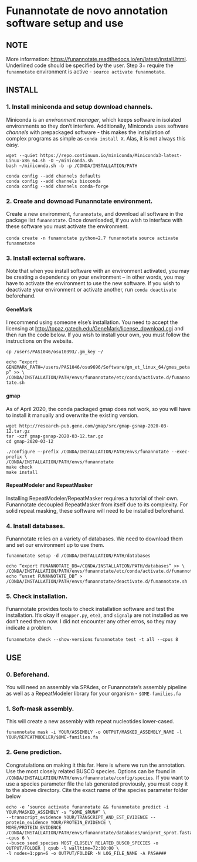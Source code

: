 # Funannotate de novo annotation software setup and use

## NOTE 
More information: https://funannotate.readthedocs.io/en/latest/install.html. 
Underlined code should be specified by the user.
Step 3+ require the `funannotate` environment is active - `source activate funannotate`.

## INSTALL
### 1. Install miniconda and setup download channels. 
Miniconda is an *environment manager*, which keeps software in isolated environments so they don’t interfere. Additionally, Miniconda uses software *channels* with prepackaged software - this makes the installation of complex programs as simple as `conda install X`. Alas, it is not always this easy.

```
wget --quiet https://repo.continuum.io/miniconda/Miniconda3-latest-Linux-x86_64.sh -O ~/miniconda.sh
bash ~/miniconda.sh -b -p /CONDA/INSTALLATION/PATH
```
```
conda config --add channels defaults
conda config --add channels bioconda
conda config --add channels conda-forge
```

### 2. Create and downoad Funannotate environment. 
Create a new environment, `funannotate`, and download all software in the package list `funannotate`. Once downloaded, if you wish to interface with these software you must activate the environment.

`conda create -n funannotate python=2.7 funannotate`
`source activate funannotate`

### 3. Install external software. 
Note that when you install software with an environment activated, you may be creating a dependency on your environment – in other words, you may have to activate the environment to use the new software. If you wish to deactivate your environment or activate another, run `conda deactivate` beforehand.

#### GeneMark
I recommend using someone else’s installation. You need to accept the licensing at http://topaz.gatech.edu/GeneMark/license_download.cgi and then run the code below. If you wish to install your own, you must follow the instructions on the website.

`cp /users/PAS1046/osu10393/.gm_key ~/`

`echo “export GENEMARK_PATH=/users/PAS1046/osu9696/Software/gm_et_linux_64/gmes_petap” >> \ /CONDA/INSTALLATION/PATH/envs/funannotate/etc/conda/activate.d/funannotate.sh`


#### gmap
As of April 2020, the conda packaged gmap does not work, so you will have to install it manually and overwrite the existing version.

```
wget http://research-pub.gene.com/gmap/src/gmap-gsnap-2020-03-12.tar.gz
tar -xzf gmap-gsnap-2020-03-12.tar.gz
cd gmap-2020-03-12
```
```
./configure –-prefix /CONDA/INSTALLATION/PATH/envs/funannotate --exec-prefix \
/CONDA/INSTALLATION/PATH/envs/funannotate
make check
make install
```

#### RepeatModeler and RepeatMasker
Installing RepeatModeler/RepeatMasker requires a tutorial of their own. Funannotate decoupled RepeatMasker from itself due to its complexity. For solid repeat masking, these software will need to be installed beforehand.

### 4. Install databases. 
Funannotate relies on a variety of databases. We need to download them and set our environment up to use them.

`funannotate setup -d /CONDA/INSTALLATION/PATH/databases`
```
echo “export FUNANNOTATE_DB=/CONDA/INSTALLATION/PATH/databases” >> \
/CONDA/INSTALLATION/PATH/envs/funannotate/etc/conda/activate.d/funannotate.sh
echo “unset FUNANNOTATE_DB” > /CONDA/INSTALLATION/PATH/envs/funannotate/deactivate.d/funannotate.sh
```

### 5. Check installation. 
Funannotate provides tools to check installation software and test the installation. It’s okay if `emapper.py`, `ete3`, and `signalp` are not installed as we don’t need them now. I did not encounter any other erros, so they may indicate a problem.

`funannotate check --show-versions`
`funannotate test -t all --cpus 8`

## USE
### 0. Beforehand. 
You will need an assembly via SPAdes, or Funannotate’s assembly pipeline as well as a RepeatModeler library for your organism - `$OME-families.fa`

### 1. Soft-mask assembly. 
This will create a new assembly with repeat nucleotides lower-cased.

`funannotate mask -i YOUR/ASSEMBLY -o OUTPUT/MASKED_ASSEMBLY_NAME -l YOUR/REPEATMODELER/$OME-families.fa`

### 2. Gene prediction. 
Congratulations on making it this far. Here is where we run the annotation. Use the most closely related BUSCO species. Options can be found in `/CONDA/INSTALLATION/PATH/envs/funannotate/config/species`. If you want to use a species parameter file the lab generated previously, you must copy it to the above directory. Cite the exact name of the species parameter folder below

```
echo -e ‘source activate funannotate && funannotate predict -i YOUR/MASKED_ASSEMBLY -s “$OME_$RUN#” \
--transcript_evidence YOUR/TRANSCRIPT_AND_EST_EVIDENCE --protein_evidence YOUR/PROTEIN_EVIDENCE \
MORE/PROTEIN_EVIDENCE /CONDA/INSTALLATION/PATH/envs/funannotate/databases/uniprot_sprot.fasta –cpus 6 \
--busco_seed_species MOST_CLOSELY_RELATED_BUSCO_SPECIES -o OUTPUT/FOLDER | qsub -l walltime=72:00:00 \
-l nodes=1:ppn=6 -o OUTPUT/FOLDER -N LOG_FILE_NAME -A PAS####
```
